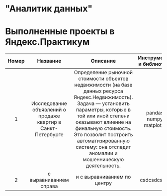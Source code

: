 # "Аналитик данных"
# Выполненные проекты в Яндекс.Практикум

| Номер | Название | Описание | Инструменты и библиотеки |
| :---------------------------: | :---------------------------: | :---------------------------:|:---------------------------:|
| 1 | Исследование объявлений о продаже квартир в Санкт-Петербурге | Определение рыночной стоимости объектов недвижимости (на базе данных ресурса Яндекс.Недвижимость). Задача — установить параметры, которые в той или иной степени оказывают влиение на финальную стоимость. Это позволит построить автоматизированную систему: она отследит аномалии и мошенническую деятельность. | pandas, numpy, matplotlib |
| 2 | с выравниванием справа | и с выравниванием по центру | csdcsdcsdsc | 
